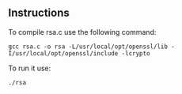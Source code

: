 ## Instructions

To compile rsa.c use the following command:

`gcc rsa.c -o rsa -L/usr/local/opt/openssl/lib -I/usr/local/opt/openssl/include -lcrypto`

To run it use:

`./rsa`